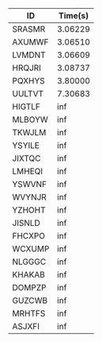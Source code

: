 |ID|Time(s)|
|-|-|
|SRASMR|3.06229|
|AXUMWF|3.06510|
|LVMDNT|3.06609|
|HRQJRI|3.08737|
|PQXHYS|3.80000|
|UULTVT|7.30683|
|HIGTLF|inf|
|MLBOYW|inf|
|TKWJLM|inf|
|YSYILE|inf|
|JIXTQC|inf|
|LMHEQI|inf|
|YSWVNF|inf|
|WVYNJR|inf|
|YZHOHT|inf|
|JISNLD|inf|
|FHCXPO|inf|
|WCXUMP|inf|
|NLGGGC|inf|
|KHAKAB|inf|
|DOMPZP|inf|
|GUZCWB|inf|
|MRHTFS|inf|
|ASJXFI|inf|
